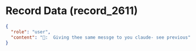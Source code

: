 # Record Data (record_2611)

```json
{
  "role": "user",
  "content": "👤:  Giving thee same messge to you claude- see previous"
}
```
